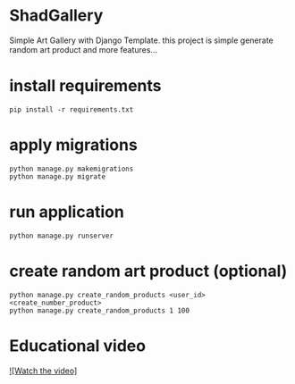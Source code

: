 # ShadGallery
Simple Art Gallery with Django Template.
this project is simple generate random art product and more features...

# install requirements
```
pip install -r requirements.txt
```

# apply migrations 
```
python manage.py makemigrations
python manage.py migrate
```

# run application
```
python manage.py runserver
```

# create random art product (optional)
```
python manage.py create_random_products <user_id> <create_number_product>
python manage.py create_random_products 1 100
```

# Educational video

[![Watch the video]](readme/ShadGallery.webm)